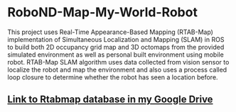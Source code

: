 # RoboND-Map-My-World-Robot
This project uses Real-Time Appearance-Based Mapping (RTAB-Map) implementation of
Simultaneous Localization and Mapping (SLAM) in ROS to build both 2D occupancy grid map and 3D
octomaps from the provided simulated environment as well as personal built environment using
mobile robot. RTAB-Map SLAM algorithm uses data collected from vision sensor to localize the
robot and map the environment and also uses a process called loop closure to determine whether the robot has seen a location before.

## [Link to Rtabmap database in my Google Drive](https://drive.google.com/open?id=1a1bOgV17lL1ZaITwrdh_DuOibPiso5RU)
